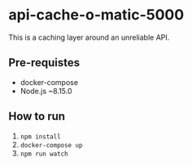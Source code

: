 # api-cache-o-matic-5000

This is a caching layer around an unreliable API.

## Pre-requistes

- docker-compose
- Node.js ~8.15.0

## How to run

1. `npm install`
2. `docker-compose up`
3. `npm run watch`
